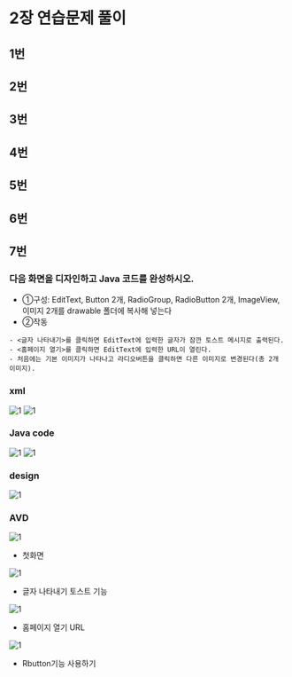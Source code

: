 # 2장 연습문제 풀이
## 1번

## 2번

## 3번

## 4번

## 5번

## 6번

## 7번
### 다음 화면을 디자인하고 Java 코드를 완성하시오.
* ①구성: EditText, Button 2개, RadioGroup, RadioButton 2개, ImageView, 이미지 2개를 drawable 폴더에 복사해 넣는다
* ②작동
```
- <글자 나타내기>를 클릭하면 EditText에 입력한 글자가 잠깐 토스트 메시지로 출력된다.
- <홈페이지 열기>를 클릭하면 EditText에 입력한 URL이 열린다.
- 처음에는 기본 이미지가 나타나고 라디오버튼을 클릭하면 다른 이미지로 변경된다(총 2개 이미지).
```
### xml
![1](/Chap2Prac/7xml1.JPG)
![1](/Chap2Prac/7xml2.JPG)

### Java code
![1](/Chap2Prac/7jave1.JPG)
![1](/Chap2Prac/7java2.JPG)

### design
![1](/Chap2Prac/7design.JPG)

### AVD
![1](/Chap2Prac/AVDFirst.JPG)
* 첫화면   

![1](/Chap2Prac/AVDToastNew.gif)
* 글자 나타내기 토스트 기능

![1](/Chap2Prac/AVD-URL.gif)
* 홈페이지 열기 URL   

![1](/Chap2Prac/AVDRbutton.gif)
* Rbutton기능 사용하기   



